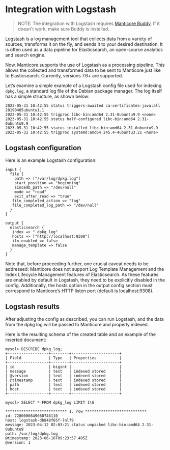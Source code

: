 # Integration with Logstash

> NOTE: The integration with Logstash requires [Manticore Buddy](../Installation/Manticore_Buddy.md). If it doesn't work, make sure Buddy is installed.

[Logstash](https://www.elastic.co/logstash) is a log management tool that collects data from a variety of sources, transforms it on the fly, and sends it to your desired destination. It is often used as a data pipeline for Elasticsearch, an open-source analytics and search engine.

Now, Manticore supports the use of Logstash as a processing pipeline. This allows the collected and transformed data to be sent to Manticore just like to Elasticsearch. Currently, versions 7.6+ are supported.

Let’s examine a simple example of a Logstash config file used for indexing `dpkg.log`, a standard log file of the Debian package manager. The log itself has a simple structure, as shown below:

```
2023-05-31 10:42:55 status triggers-awaited ca-certificates-java:all 20190405ubuntu1.1
2023-05-31 10:42:55 trigproc libc-bin:amd64 2.31-0ubuntu9.9 <none>
2023-05-31 10:42:55 status half-configured libc-bin:amd64 2.31-0ubuntu9.9
2023-05-31 10:42:55 status installed libc-bin:amd64 2.31-0ubuntu9.9
2023-05-31 10:42:55 trigproc systemd:amd64 245.4-4ubuntu3.21 <none>
```

## Logstash configuration

Here is an example Logstash configuration:

```
input {
  file {
    path => ["/var/log/dpkg.log"]
    start_position => "beginning"
    sincedb_path => "/dev/null"
    mode => "read"
    exit_after_read => "true"
   file_completed_action => "log"
   file_completed_log_path => "/dev/null"
  }
}

output {
  elasticsearch {
   index => " dpkg_log"
   hosts => ["http://localhost:9308"]
   ilm_enabled => false
   manage_template => false
  }
}
```

Note that, before proceeding further, one crucial caveat needs to be addressed: Manticore does not support Log Template Management and the Index Lifecycle Management features of Elasticsearch. As these features are enabled by default in Logstash, they need to be explicitly disabled in the config. Additionally, the hosts option in the output config section must correspond to Manticore’s HTTP listen port (default is localhost:9308).

## Logstash results

After adjusting the config as described, you can run Logstash, and the data from the dpkg log will be passed to Manticore and properly indexed.

Here is the resulting schema of the created table and an example of the inserted document:

```
mysql> DESCRIBE dpkg_log;
+------------------+--------+---------------------+
| Field            | Type   | Properties          |
+------------------+--------+---------------------+
| id               | bigint |                     |
| message          | text   | indexed stored      |
| @version         | text   | indexed stored      |
| @timestamp       | text   | indexed stored      |
| path             | text   | indexed stored      |
| host             | text   | indexed stored      |
+------------------+--------+---------------------+
```

```
mysql> SELECT * FROM dpkg_log LIMIT 1\G

*************************** 1. row ***************************
id: 7280000849080746110
host: logstash-db848f65f-lnlf9
message: 2023-04-12 02:03:21 status unpacked libc-bin:amd64 2.31-0ubuntu9
path: /var/log/dpkg.log
@timestamp: 2023-06-16T09:23:57.405Z
@version: 1
```

